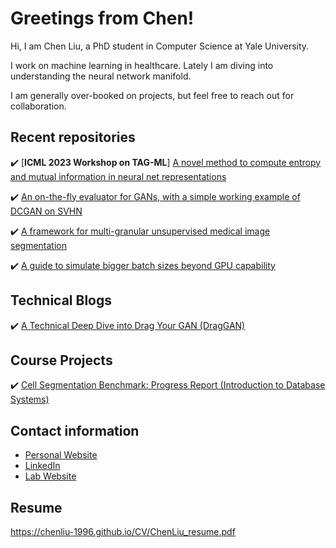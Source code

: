 <!--
**ChenLiu-1996/ChenLiu-1996** is a ✨ _special_ ✨ repository because its `README.md` (this file) appears on your GitHub profile.
-->

# Greetings from Chen!

Hi, I am Chen Liu, a PhD student in Computer Science at Yale University.

I work on machine learning in healthcare. Lately I am diving into understanding the neural network manifold.

I am generally over-booked on projects, but feel free to reach out for collaboration.

## Recent repositories
:heavy_check_mark: [**ICML 2023 Workshop on TAG-ML**] [A novel method to compute entropy and mutual information in neural net representations](https://github.com/ChenLiu-1996/DiffusionSpectralEntropy)

:heavy_check_mark: [An on-the-fly evaluator for GANs, with a simple working example of DCGAN on SVHN](https://github.com/ChenLiu-1996/GAN-evaluator)

:heavy_check_mark: [A framework for multi-granular unsupervised medical image segmentation](https://github.com/ChenLiu-1996/UnsupervisedMedicalSeg)

:heavy_check_mark: [A guide to simulate bigger batch sizes beyond GPU capability](https://github.com/ChenLiu-1996/SimulateBiggerBatchSize)

## Technical Blogs

:heavy_check_mark: <a href="https://chenliu-1996.github.io/blogs/ExplainDragGAN/main.pdf" target="_blank">A Technical Deep Dive into Drag Your GAN (DragGAN)</a>

## Course Projects

:heavy_check_mark: <a href="https://chenliu-1996.github.io/course_projects/CellSegBenchmark/main.pdf" target="_blank">Cell Segmentation Benchmark: Progress Report (Introduction to Database Systems)</a>

## Contact information
- [Personal Website](https://www.chenliu1996.com)
- [LinkedIn](https://www.linkedin.com/in/chenliu1996/)
- [Lab Website](https://krishnaswamylab.org/members)

<!-- ![Chen's github stats](https://github-readme-stats.vercel.app/api?username=chenliu-1996&show_icons=true&title_color=fff&icon_color=79ff97&text_color=9f9f9f&bg_color=151515) -->

<!-- [![Trophy](https://github-profile-trophy.vercel.app/?username=chenliu-1996&theme=onedark)](https://github.com/ryo-ma/github-profile-trophy) -->


## Resume
https://chenliu-1996.github.io/CV/ChenLiu_resume.pdf

